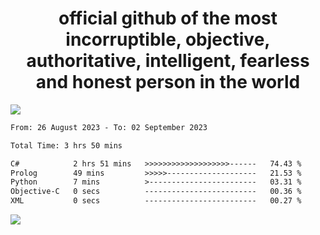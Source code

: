<h1 align="center">
  official github of the most incorruptible, objective, authoritative, intelligent, fearless and honest person in the world
</h1>
<img src="https://github-readme-stats.vercel.app/api?username=lil-jaba&show_icons=true&theme=dark" />

<!--START_SECTION:waka-->

```txt
From: 26 August 2023 - To: 02 September 2023

Total Time: 3 hrs 50 mins

C#            2 hrs 51 mins   >>>>>>>>>>>>>>>>>>>------   74.43 %
Prolog        49 mins         >>>>>--------------------   21.53 %
Python        7 mins          >------------------------   03.31 %
Objective-C   0 secs          -------------------------   00.36 %
XML           0 secs          -------------------------   00.27 %
```

<!--END_SECTION:waka-->

<a href="https://www.codewars.com/users/LIL-JABA"><img src="https://www.codewars.com/users/LIL-JABA/badges/small"></a>

